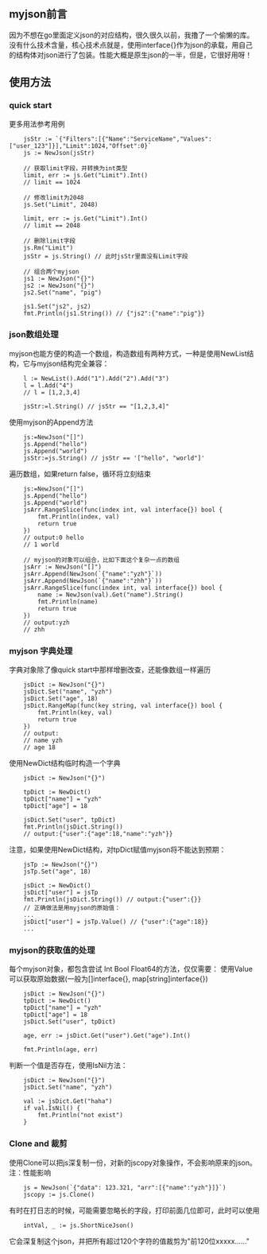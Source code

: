 ## myjson前言
因为不想在go里面定义json的对应结构，很久很久以前，我撸了一个偷懒的库。没有什么技术含量，核心技术点就是，使用interface{}作为json的承载，用自己的结构体对json进行了包装。性能大概是原生json的一半，但是，它很好用呀！
## 使用方法
### quick start
更多用法参考用例
```
	jsStr := `{"Filters":[{"Name":"ServiceName","Values":["user_123"]}],"Limit":1024,"Offset":0}`
	js := NewJson(jsStr)

    // 获取limit字段，并转换为int类型
	limit, err := js.Get("Limit").Int()
    // limit == 1024

    // 修改limit为2048
	js.Set("Limit", 2048)

	limit, err := js.Get("Limit").Int()
    // limit == 2048

    // 删除limit字段
    js.Rm("Limit")
    jsStr = js.String() // 此时jsStr里面没有Limit字段

    // 组合两个myjson   
	js1 := NewJson("{}")
	js2 := NewJson("{}")
	js2.Set("name", "pig")

	js1.Set("js2", js2)
	fmt.Println(js1.String()) // {"js2":{"name":"pig"}}
```

### json数组处理
myjson也能方便的构造一个数组，构造数组有两种方式，一种是使用NewList结构，它与myjson结构完全兼容：
```
	l := NewList().Add("1").Add("2").Add("3")
	l = l.Add("4")
	// l = [1,2,3,4]

    jsStr:=l.String() // jsStr == "[1,2,3,4]"
```
使用myjson的Append方法
```
    js:=NewJson("[]")
    js.Append("hello")
    js.Append("world")
    jsStr:=js.String() // jsStr == '["hello", "world"]'
```
遍历数组，如果return false，循环将立刻结束
```
    js:=NewJson("[]")
    js.Append("hello")
    js.Append("world")
    jsArr.RangeSlice(func(index int, val interface{}) bool {
		fmt.Println(index, val)
		return true
	})
    // output:0 hello 
    // 1 world

    // myjson的对象可以组合，比如下面这个复杂一点的数组
	jsArr := NewJson("[]")
	jsArr.Append(NewJson(`{"name":"yzh"}`))
	jsArr.Append(NewJson(`{"name":"zhh"}`))
	jsArr.RangeSlice(func(index int, val interface{}) bool {
		name := NewJson(val).Get("name").String()
		fmt.Println(name)
		return true
	})
    // output:yzh
    // zhh
```
### myjson 字典处理
字典对象除了像quick start中那样增删改查，还能像数组一样遍历
```
	jsDict := NewJson("{}")
	jsDict.Set("name", "yzh")
	jsDict.Set("age", 18)
	jsDict.RangeMap(func(key string, val interface{}) bool {
		fmt.Println(key, val)
		return true
	})
    // output:
    // name yzh
    // age 18
```
使用NewDict结构临时构造一个字典
```
	jsDict := NewJson("{}")

	tpDict := NewDict()
	tpDict["name"] = "yzh"
	tpDict["age"] = 18

	jsDict.Set("user", tpDict)
	fmt.Println(jsDict.String())
    // output:{"user":{"age":18,"name":"yzh"}}
```
注意，如果使用NewDict结构，对tpDict赋值myjson将不能达到预期：
```
	jsTp := NewJson("{}")
	jsTp.Set("age", 18)

	jsDict := NewDict()
	jsDict["user"] = jsTp
	fmt.Println(jsDict.String()) // output:{"user":{}}
    // 正确做法是用myjson的原始值：
    ...
	jsDict["user"] = jsTp.Value() // {"user":{"age":18}}
    ...
```
### myjson的获取值的处理
每个myjson对象，都包含尝试 Int Bool Float64的方法，仅仅需要：
使用Value可以获取原始数据(一般为[]interface{}, map[string]interface{})
```
	jsDict := NewJson("{}")
	tpDict := NewDict()
	tpDict["name"] = "yzh"
	tpDict["age"] = 18
	jsDict.Set("user", tpDict)

	age, err := jsDict.Get("user").Get("age").Int()

	fmt.Println(age, err)
```
判断一个值是否存在，使用IsNil方法：
```
	jsDict := NewJson("{}")
	jsDict.Set("name", "yzh")

	val := jsDict.Get("haha")
	if val.IsNil() {
		fmt.Println("not exist")
	}
```

### Clone and 裁剪
使用Clone可以把js深复制一份，对新的jscopy对象操作，不会影响原来的json。注：性能影响
```
	js = NewJson(`{"data": 123.321, "arr":[{"name":"yzh"}]}`)
	jscopy := js.Clone()
```
有时在打日志的时候，可能需要忽略长的字段，打印前面几位即可，此时可以使用
```
	intVal, _ := js.ShortNiceJson()
```
它会深复制这个json，并把所有超过120个字符的值裁剪为"前120位xxxxx......"